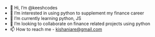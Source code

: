 - 👋 Hi, I’m @keeshcodes
- 👀 I’m interested in using python to supplement my finance career
- 🌱 I’m currently learning python, JS
- 💞️ I’m looking to collaborate on finance related projects using python
- 📫 How to reach me - kishaniare@gmail.com

<!---
keeshcodes/keeshcodes is a ✨ special ✨ repository because its `README.md` (this file) appears on your GitHub profile.
You can click the Preview link to take a look at your changes.
--->
